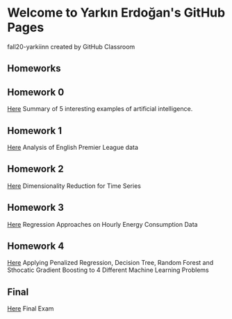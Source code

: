 
# Welcome to Yarkın Erdoğan's GitHub Pages
fall20-yarkiinn created by GitHub Classroom

## Homeworks

## Homework 0
[Here](https://bu-ie-582.github.io/fall20-yarkiinn/files/Example_HW0)  Summary of 5 interesting examples of artificial intelligence.



## Homework 1
[Here](https://bu-ie-582.github.io/fall20-yarkiinn/files/Homework_1.html) Analysis of English Premier League data



## Homework 2
[Here](https://bu-ie-582.github.io/fall20-yarkiinn/files/Homework2.html) Dimensionality Reduction for Time Series



## Homework 3
[Here](https://bu-ie-582.github.io/fall20-yarkiinn/files/Homework3.html) Regression Approaches on Hourly Energy Consumption Data



## Homework 4
[Here](https://bu-ie-582.github.io/fall20-yarkiinn/files/Homework4.html) Applying Penalized Regression, Decision Tree, Random Forest and Sthocatic Gradient Boosting to 4 Different Machine Learning Problems

## Final
[Here](https://bu-ie-582.github.io/fall20-yarkiinn/files/IE582FinalGörkemYarkınErdoğan.html) Final Exam
